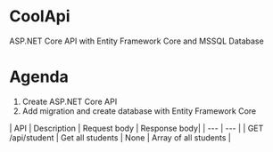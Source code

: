 # CoolApi
ASP.NET Core API with Entity Framework Core and MSSQL Database

# Agenda
1. Create ASP.NET Core API
2. Add migration and create database with Entity Framework Core  
                
| API | Description | Request body | Response body|
| --- | --- |
| GET /api/student | Get all students | None | Array of all students |
